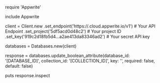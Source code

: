 require 'Appwrite'

include Appwrite

client = Client.new
    .set_endpoint('https://<REGION>.cloud.appwrite.io/v1') # Your API Endpoint
    .set_project('5df5acd0d48c2') # Your project ID
    .set_key('919c2d18fb5d4...a2ae413da83346ad2') # Your secret API key

databases = Databases.new(client)

response = databases.update_boolean_attribute(database_id: '[DATABASE_ID]', collection_id: '[COLLECTION_ID]', key: '', required: false, default: false)

puts response.inspect